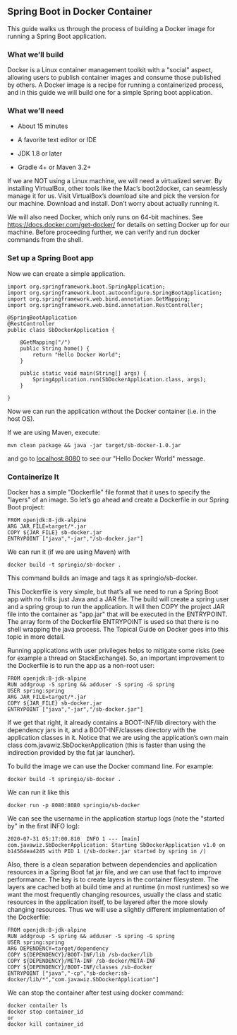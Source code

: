 ## Spring Boot in Docker Container
This guide walks us through the process of building a Docker image for running a Spring Boot application.

### What we’ll build
Docker is a Linux container management toolkit with a "social" aspect, allowing users to publish container images and consume those published by others. A Docker image is a recipe for running a containerized process, and in this guide we will build one for a simple Spring boot application.

### What we’ll need

* About 15 minutes

* A favorite text editor or IDE

* JDK 1.8 or later

* Gradle 4+ or Maven 3.2+

If we are NOT using a Linux machine, we will need a virtualized server. By installing VirtualBox, other tools like the Mac’s boot2docker, can seamlessly manage it for us. Visit VirtualBox’s download site and pick the version for our machine. Download and install. Don’t worry about actually running it.

We will also need Docker, which only runs on 64-bit machines. See https://docs.docker.com/get-docker/ for details on setting Docker up for our machine. Before proceeding further, we can verify and run docker commands from the shell.

### Set up a Spring Boot app
Now we can create a simple application.

```
import org.springframework.boot.SpringApplication;
import org.springframework.boot.autoconfigure.SpringBootApplication;
import org.springframework.web.bind.annotation.GetMapping;
import org.springframework.web.bind.annotation.RestController;

@SpringBootApplication
@RestController
public class SbDockerApplication {

	@GetMapping("/")
	public String home() {
		return "Hello Docker World";
	}

	public static void main(String[] args) {
		SpringApplication.run(SbDockerApplication.class, args);
	}

}
```

Now we can run the application without the Docker container (i.e. in the host OS).

If we are using Maven, execute:

```
mvn clean package && java -jar target/sb-docker-1.0.jar
```

and go to [localhost:8080](localhost:8080) to see our "Hello Docker World" message.

### Containerize It
Docker has a simple "Dockerfile" file format that it uses to specify the "layers" of an image. So let’s go ahead and create a Dockerfile in our Spring Boot project:

```
FROM openjdk:8-jdk-alpine
ARG JAR_FILE=target/*.jar
COPY ${JAR_FILE} sb-docker.jar
ENTRYPOINT ["java","-jar","/sb-docker.jar"]
```

We can run it (if we are using Maven) with

```
docker build -t springio/sb-docker .
```

This command builds an image and tags it as springio/sb-docker.

This Dockerfile is very simple, but that’s all we need to run a Spring Boot app with no frills: just Java and a JAR file. The build will create a spring user and a spring group to run the application. It will then COPY the project JAR file into the container as "app.jar" that will be executed in the ENTRYPOINT. The array form of the Dockerfile ENTRYPOINT is used so that there is no shell wrapping the java process. The Topical Guide on Docker goes into this topic in more detail.

Running applications with user privileges helps to mitigate some risks (see for example a thread on StackExchange). So, an important improvement to the Dockerfile is to run the app as a non-root user:

```
FROM openjdk:8-jdk-alpine
RUN addgroup -S spring && adduser -S spring -G spring
USER spring:spring
ARG JAR_FILE=target/*.jar
COPY ${JAR_FILE} sb-docker.jar
ENTRYPOINT ["java","-jar","/sb-docker.jar"]
```

If we get that right, it already contains a BOOT-INF/lib directory with the dependency jars in it, and a BOOT-INF/classes directory with the application classes in it. Notice that we are using the application’s own main class com.javawiz.SbDockerApplication (this is faster than using the indirection provided by the fat jar launcher).

To build the image we can use the Docker command line. For example:

```
docker build -t springio/sb-docker .
```

We can run it like this

```
docker run -p 8080:8080 springio/sb-docker
```

We can see the username in the application startup logs (note the "started by" in the first INFO log):
```
2020-07-31 05:17:00.810  INFO 1 --- [main] com.javawiz.SbDockerApplication: Starting SbDockerApplication v1.0 on b14564ea4245 with PID 1 (/sb-docker.jar started by spring in /)
```
Also, there is a clean separation between dependencies and application resources in a Spring Boot fat jar file, and we can use that fact to improve performance. The key is to create layers in the container filesystem. The layers are cached both at build time and at runtime (in most runtimes) so we want the most frequently changing resources, usually the class and static resources in the application itself, to be layered after the more slowly changing resources. Thus we will use a slightly different implementation of the Dockerfile:
```
FROM openjdk:8-jdk-alpine
RUN addgroup -S spring && adduser -S spring -G spring
USER spring:spring
ARG DEPENDENCY=target/dependency
COPY ${DEPENDENCY}/BOOT-INF/lib /sb-docker/lib
COPY ${DEPENDENCY}/META-INF /sb-docker/META-INF
COPY ${DEPENDENCY}/BOOT-INF/classes /sb-docker
ENTRYPOINT ["java","-cp","sb-docker:sb-docker/lib/*","com.javawiz.SbDockerApplication"]
```
We can stop the container after test using docker command:
```
docker contailer ls
docker stop container_id
or 
docker kill container_id
```



